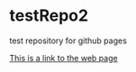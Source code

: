 # testRepo2
test repository for github pages

[This is a link to the web page](https://bcaffo.github.io/testRepo2/index.html)
